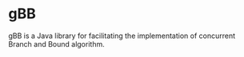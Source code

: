 # gBB
gBB is a Java library for facilitating the implementation of concurrent Branch and Bound algorithm. 
